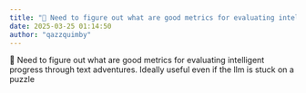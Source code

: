 ```yaml
---
title: "💭 Need to figure out what are good metrics for evaluating intelligent progress through text..."
date: 2025-03-25 01:14:50
author: "qazzquimby"
---
```


💭 Need to figure out what are good metrics for evaluating intelligent progress through text adventures. Ideally useful even if the llm is stuck on a puzzle